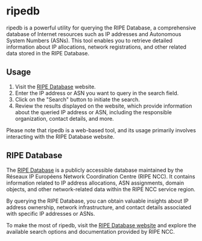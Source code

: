 # ripedb

ripedb is a powerful utility for querying the RIPE Database, a comprehensive database of Internet resources such as IP addresses and Autonomous System Numbers (ASNs). This tool enables you to retrieve detailed information about IP allocations, network registrations, and other related data stored in the RIPE Database.

## Usage

1. Visit the [RIPE Database](https://www.ripe.net/) website.
2. Enter the IP address or ASN you want to query in the search field.
3. Click on the "Search" button to initiate the search.
4. Review the results displayed on the website, which provide information about the queried IP address or ASN, including the responsible organization, contact details, and more.

Please note that ripedb is a web-based tool, and its usage primarily involves interacting with the RIPE Database website.

## RIPE Database

The [RIPE Database](https://www.ripe.net/) is a publicly accessible database maintained by the Réseaux IP Européens Network Coordination Centre (RIPE NCC). It contains information related to IP address allocations, ASN assignments, domain objects, and other network-related data within the RIPE NCC service region.

By querying the RIPE Database, you can obtain valuable insights about IP address ownership, network infrastructure, and contact details associated with specific IP addresses or ASNs.

To make the most of ripedb, visit the [RIPE Database website](https://www.ripe.net/) and explore the available search options and documentation provided by RIPE NCC.
